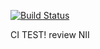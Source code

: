 [![Build Status](https://travis-ci.org/h-ci-user01/test.svg?branch=master)](https://travis-ci.org/h-ci-user01/test)

CI TEST! review NII
